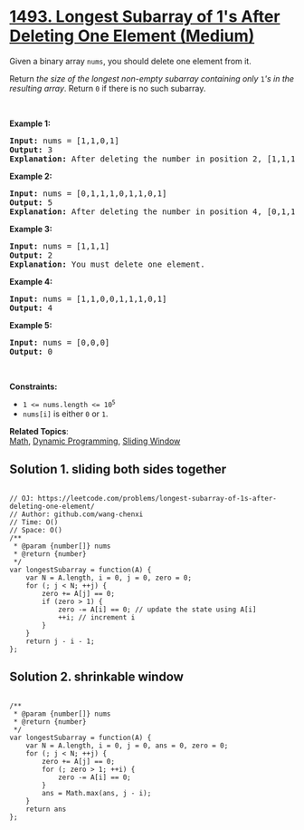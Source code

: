 # [1493. Longest Subarray of 1's After Deleting One Element (Medium)](https://leetcode.com/problems/longest-subarray-of-1s-after-deleting-one-element/)

<p>Given a binary array <code>nums</code>, you should delete one element from it.</p>

<p>Return <em>the size of the longest non-empty subarray containing only </em><code>1</code><em>'s in the resulting array</em>. Return <code>0</code> if there is no such subarray.</p>

<p>&nbsp;</p>
<p><strong>Example 1:</strong></p>

<pre><strong>Input:</strong> nums = [1,1,0,1]
<strong>Output:</strong> 3
<strong>Explanation: </strong>After deleting the number in position 2, [1,1,1] contains 3 numbers with value of 1's.</pre>

<p><strong>Example 2:</strong></p>

<pre><strong>Input:</strong> nums = [0,1,1,1,0,1,1,0,1]
<strong>Output:</strong> 5
<strong>Explanation: </strong>After deleting the number in position 4, [0,1,1,1,1,1,0,1] longest subarray with value of 1's is [1,1,1,1,1].</pre>

<p><strong>Example 3:</strong></p>

<pre><strong>Input:</strong> nums = [1,1,1]
<strong>Output:</strong> 2
<strong>Explanation: </strong>You must delete one element.</pre>

<p><strong>Example 4:</strong></p>

<pre><strong>Input:</strong> nums = [1,1,0,0,1,1,1,0,1]
<strong>Output:</strong> 4
</pre>

<p><strong>Example 5:</strong></p>

<pre><strong>Input:</strong> nums = [0,0,0]
<strong>Output:</strong> 0
</pre>

<p>&nbsp;</p>
<p><strong>Constraints:</strong></p>

<ul>
	<li><code>1 &lt;= nums.length &lt;= 10<sup>5</sup></code></li>
	<li><code>nums[i]</code> is either <code>0</code> or <code>1</code>.</li>
</ul>

**Related Topics**:  
[Math](https://leetcode.com/tag/math/), [Dynamic Programming](https://leetcode.com/tag/dynamic-programming/), [Sliding Window](https://leetcode.com/tag/sliding-window/)

## Solution 1. sliding both sides together

```JS

// OJ: https://leetcode.com/problems/longest-subarray-of-1s-after-deleting-one-element/
// Author: github.com/wang-chenxi
// Time: O()
// Space: O()
/**
 * @param {number[]} nums
 * @return {number}
 */
var longestSubarray = function(A) {
    var N = A.length, i = 0, j = 0, zero = 0;
    for (; j < N; ++j) {
        zero += A[j] == 0;
        if (zero > 1) {
            zero -= A[i] == 0; // update the state using A[i]
            ++i; // increment i
        }
    }
    return j - i - 1;
};

```

## Solution 2. shrinkable window

```JS

/**
 * @param {number[]} nums
 * @return {number}
 */
var longestSubarray = function(A) {
    var N = A.length, i = 0, j = 0, ans = 0, zero = 0;
    for (; j < N; ++j) {
        zero += A[j] == 0;
        for (; zero > 1; ++i) {
            zero -= A[i] == 0;
        }
        ans = Math.max(ans, j - i);
    }
    return ans
};
```
